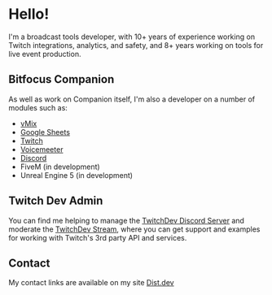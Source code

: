# Hello!
I'm a broadcast tools developer, with 10+ years of experience working on Twitch integrations, analytics, and safety, and 8+ years working on tools for live event production.

## Bitfocus Companion
As well as work on Companion itself, I'm also a developer on a number of modules such as:
- [vMix](https://github.com/bitfocus/companion-module-studiocoast-vmix)
- [Google Sheets](https://github.com/bitfocus/companion-module-google-sheets)
- [Twitch](https://github.com/bitfocus/companion-module-twitch-api)
- [Voicemeeter](https://github.com/bitfocus/companion-module-vbaudio-voicemeeter)
- [Discord](https://github.com/bitfocus/companion-module-discord-api)
- FiveM (in development)
- Unreal Engine 5 (in development)

## Twitch Dev Admin
You can find me helping to manage the [TwitchDev Discord Server](https://link.twitch.tv/devchat) and moderate the [TwitchDev Stream](https://twitch.tv/twitchdev), where you can get support and examples for working with Twitch's 3rd party API and services.

## Contact
My contact links are available on my site [Dist.dev](https://dist.dev/)
